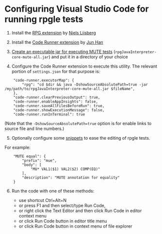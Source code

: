 # Configuring Visual Studio Code for running rpgle tests

1. Install the [RPG extension](https://marketplace.visualstudio.com/items?itemName=NielsLiisberg.RPG) by [Niels Liisberg](https://github.com/NielsLiisberg)

2. Install the [Code Runner extension](https://marketplace.visualstudio.com/items?itemName=formulahendry.code-runner) by [Jun Han](https://github.com/formulahendry)

3. [Create an executable jar for executing MUTE tests](mute.md#command-line-utility) (`rpgJavaInterpreter-core-mute-all.jar`) and put it in a directory of your choice

4. Configure the Code Runner extension to execute this utility. The relevant portion of `settings.json` for that purpose is:

```
    "code-runner.executorMap": {
        "rpg": "cd $dir && java -DshowSourceAbsolutePath=true -jar /my/path/to/rpgJavaInterpreter-core-mute-all.jar $fileName",
    },
    "code-runner.clearPreviousOutput": true,
    "code-runner.enableAppInsights": false,
    "code-runner.saveAllFilesBeforeRun": true,
    "code-runner.showExecutionMessage": false,
    "code-runner.runInTerminal": true
```

(Note that the `-DshowSourceAbsolutePath=true` option is for enable links to source file and line numbers.)

5. Optionally configure some [snippets](https://code.visualstudio.com/docs/editor/userdefinedsnippets) to ease the editing of rpgle tests.

For example:

```
	"MUTE equal": {
		"prefix": "mue",
		"body": [
			"MU* VAL1($1) VAL2($2) COMP(EQ)"
		],
		"description": "MUTE annotation for equality"
	}
```

6. Run the code with one of these methods:

    * use shortcut Ctrl+Alt+N
    * or press F1 and then select/type Run Code,
    * or right click the Text Editor and then click Run Code in editor context menu
    * or click Run Code button in editor title menu
    * or click Run Code button in context menu of file explorer
